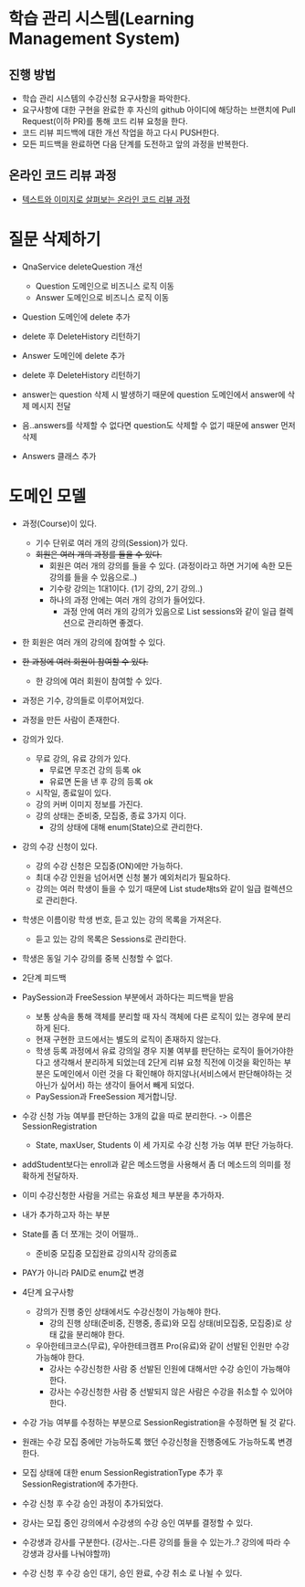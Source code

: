 # 학습 관리 시스템(Learning Management System)
## 진행 방법
* 학습 관리 시스템의 수강신청 요구사항을 파악한다.
* 요구사항에 대한 구현을 완료한 후 자신의 github 아이디에 해당하는 브랜치에 Pull Request(이하 PR)를 통해 코드 리뷰 요청을 한다.
* 코드 리뷰 피드백에 대한 개선 작업을 하고 다시 PUSH한다.
* 모든 피드백을 완료하면 다음 단계를 도전하고 앞의 과정을 반복한다.

## 온라인 코드 리뷰 과정
* [텍스트와 이미지로 살펴보는 온라인 코드 리뷰 과정](https://github.com/next-step/nextstep-docs/tree/master/codereview)

# 질문 삭제하기
* QnaService deleteQuestion 개선
  * Question 도메인으로 비즈니스 로직 이동
  * Answer 도메인으로 비즈니스 로직 이동

* Question 도메인에 delete 추가
* delete 후 DeleteHistory 리턴하기

* Answer 도메인에 delete 추가
* delete 후 DeleteHistory 리턴하기

* answer는 question 삭제 시 발생하기 때문에 question 도메인에서 answer에 삭제 메시지 전달
* 음..answers를 삭제할 수 없다면 question도 삭제할 수 없기 때문에 answer 먼저 삭제

* Answers 클래스 추가

# 도메인 모델
* 과정(Course)이 있다.
  * 기수 단위로 여러 개의 강의(Session)가 있다.
  * ~~회원은 여러 개의 과정를 들을 수 있다.~~
    * 회원은 여러 개의 강의를 들을 수 있다. (과정이라고 하면 거기에 속한 모든 강의를 들을 수 있음으로..)
    * 기수랑 강의는 1대1이다. (1기 강의, 2기 강의..)
    * 하나의 과정 안에는 여러 개의 강의가 들어있다.
      * 과정 안에 여러 개의 강의가 있음으로 List<Session> sessions와 같이 일급 컬렉션으로 관리하면 좋겠다.
* 한 회원은 여러 개의 강의에 참여할 수 있다.
* ~~한 과정에 여러 회원이 참여할 수 있다.~~
  * 한 강의에 여러 회원이 참여할 수 있다.
* 과정은 기수, 강의들로 이루어져있다.
* 과정을 만든 사람이 존재한다.
* 강의가 있다.
  * 무료 강의, 유료 강의가 있다.
    * 무료면 무조건 강의 등록 ok
    * 유료면 돈을 낸 후 강의 등록 ok
  * 시작일, 종료일이 있다.
  * 강의 커버 이미지 정보를 가진다.
  * 강의 상태는 준비중, 모집중, 종료 3가지 이다.
    * 강의 상태에 대해 enum(State)으로 관리한다.
* 강의 수강 신청이 있다.
  * 강의 수강 신청은 모집중(ON)에만 가능하다.
  * 최대 수강 인원을 넘어서면 신청 불가 예외처리가 필요하다.
  * 강의는 여러 학생이 들을 수 있기 때문에 List<Student> stude채ts와 같이 일급 컬렉션으로 관리한다.
* 학생은 이름이랑 학생 번호, 듣고 있는 강의 목록을 가져온다.
  * 듣고 있는 강의 목록은 Sessions로 관리한다.
* 학생은 동일 기수 강의를 중복 신청할 수 없다.

* 2단계 피드백
* PaySession과 FreeSession 부분에서 과하다는 피드백을 받음
  * 보통 상속을 통해 객체를 분리할 때 자식 객체에 다른 로직이 있는 경우에 분리하게 된다.
  * 현재 구현한 코드에서는 별도의 로직이 존재하지 않는다.
  * 학생 등록 과정에서 유료 강의일 경우 지불 여부를 판단하는 로직이 들어가야한다고 생각해서 분리하게 되었는데 
  2단게 리뷰 요청 직전에 이것을 확인하는 부분은 도메인에서 이런 것을 다 확인해야 하지않나(서비스에서 판단해야하는 것 아닌가 싶어서)
  하는 생각이 들어서 빼게 되었다.
  * PaySession과 FreeSession 제거합니당.
* 수강 신청 가능 여부를 판단하는 3개의 값을 따로 분리한다. -> 이름은 SessionRegistration
  * State, maxUser, Students 이 세 가지로 수강 신청 가능 여부 판단 가능하다.
* addStudent보다는 enroll과 같은 메소드명을 사용해서 좀 더 메소드의 의미를 정확하게 전달하자.
* 이미 수강신청한 사람을 거르는 유효성 체크 부분을 추가하자.

* 내가 추가하고자 하는 부분
* State를 좀 더 쪼개는 것이 어떨까..
  * 준비중 모집중 모집완료 강의시작 강의종료
* PAY가 아니라 PAID로 enum값 변경


* 4단계 요구사항
  * 강의가 진행 중인 상태에서도 수강신청이 가능해야 한다.
    * 강의 진행 상태(준비중, 진행중, 종료)와 모집 상태(비모집중, 모집중)로 상태 값을 분리해야 한다.
  * 우아한테크코스(무료), 우아한테크캠프 Pro(유료)와 같이 선발된 인원만 수강 가능해야 한다.
    * 강사는 수강신청한 사람 중 선발된 인원에 대해서만 수강 승인이 가능해야 한다.
    * 강사는 수강신청한 사람 중 선발되지 않은 사람은 수강을 취소할 수 있어야 한다.

* 수강 가능 여부를 수정하는 부분으로 SessionRegistration을 수정하면 될 것 같다.

* 원래는 수강 모집 중에만 가능하도록 했던 수강신청을 진행중에도 가능하도록 변경한다.
* 모집 상태에 대한 enum SessionRegistrationType 추가 후 SessionRegistration에 추가한다.

* 수강 신청 후 수강 승인 과정이 추가되었다.
* 강사는 모집 중인 강의에서 수강생의 수강 승인 여부를 결정할 수 있다.
* 수강생과 강사를 구분한다. (강사는..다른 강의를 들을 수 있는가..? 강의에 따라 수강생과 강사를 나눠야할까)
* 수강 신청 후 수강 승인 대기, 승인 완료, 수강 취소 로 나뉠 수 있다.